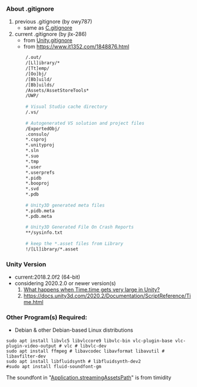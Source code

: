 ### About .gitignore
1. previous .gitignore (by owy787)
    + same as <a href="https://github.com/github/gitignore/blob/master/C.gitignore">C.gitignore</a>
2. current .gitignore (by jlx-286)
    + from <a href="https://github.com/github/gitignore/blob/master/Unity.gitignore">Unity.gitignore</a>
    + from <https://www.it1352.com/1848876.html>
    ``` dockerfile
        /.out/
        /[Ll]ibrary/*
        /[Tt]emp/
        /[Oo]bj/
        /[Bb]uild/
        /[Bb]uilds/
        /Assets/AssetStoreTools*
        /UWP/
        
        # Visual Studio cache directory
        /.vs/
        
        # Autogenerated VS solution and project files
        /ExportedObj/
        .consulo/
        *.csproj
        *.unityproj
        *.sln
        *.suo
        *.tmp
        *.user
        *.userprefs
        *.pidb
        *.booproj
        *.svd
        *.pdb
        
        # Unity3D generated meta files
        *.pidb.meta
        *.pdb.meta
        
        # Unity3D Generated File On Crash Reports
        **/sysinfo.txt
        
        # keep the *.asset files from Library
        !/[Ll]ibrary/*.asset
    ```

### Unity Version
+ current:2018.2.0f2 (64-bit)
+ considering 2020.2.0 or newer version(s)
	1. <a href="https://gamedev.stackexchange.com/questions/141807/what-happens-when-time-time-gets-very-large-in-unity/141867#141867">What happens when Time.time gets very large in Unity?</a>
	2. <https://docs.unity3d.com/2020.2/Documentation/ScriptReference/Time.html>

### Other Program(s) Required:
- Debian & other Debian-based Linux distributions
```shell
sudo apt install libvlc5 libvlccore9 libvlc-bin vlc-plugin-base vlc-plugin-video-output # vlc # libvlc-dev 
sudo apt install ffmpeg # libavcodec libavformat libavutil # libavfilter-dev 
sudo apt install libfluidsynth # libfluidsynth-dev2
#sudo apt install fluid-soundfont-gm
```

The soundfont in "<a href="https://docs.unity3d.com/2018.2/Documentation/ScriptReference/Application-streamingAssetsPath.html">Application.streamingAssetsPath</a>" is from timidity
